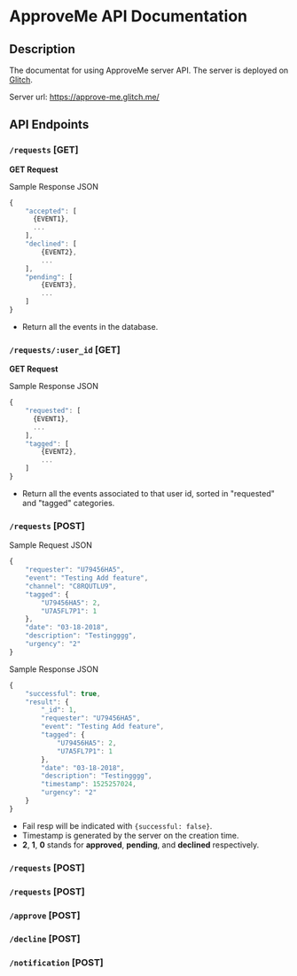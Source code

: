 # ApproveMe API Documentation

## Description
The documentat for using ApproveMe server API. The server is deployed on [Glitch](glitch.com).

Server url: <https://approve-me.glitch.me/>

## API Endpoints
### `/requests` [GET]
**GET Request**

Sample Response JSON

``` javascript
{
    "accepted": [
      {EVENT1},
      ...
    ],
    "declined": [
    	{EVENT2},
    	...
    ],
    "pending": [
    	{EVENT3},
    	...
    ]
}
```

   * Return all the events in the database.


### `/requests/:user_id` [GET]
**GET Request**

Sample Response JSON

``` javascript
{
    "requested": [
      {EVENT1},
      ...
    ],
    "tagged": [
    	{EVENT2},
    	...
    ]
}
```
   * Return all the events associated to that user id, sorted in "requested" and "tagged" categories.


### `/requests` [POST]

Sample Request JSON

```javascript
{
	"requester": "U79456HA5",
	"event": "Testing Add feature",
	"channel": "C8RQUTLU9",
	"tagged": {
	    "U79456HA5": 2,
	    "U7A5FL7P1": 1
	},
	"date": "03-18-2018",
	"description": "Testingggg",
	"urgency": "2"
}
```


Sample Response JSON

```javascript
{
	"successful": true,
	"result": {
		"_id": 1,
		"requester": "U79456HA5",
		"event": "Testing Add feature",
		"tagged": {
		    "U79456HA5": 2,
		    "U7A5FL7P1": 1
		},
		"date": "03-18-2018",
		"description": "Testingggg",
		"timestamp": 1525257024,
		"urgency": "2"
	}
}
```

   * Fail resp will be indicated with `{successful: false}`.
   * Timestamp is generated by the server on the creation time.
   * **2**, **1**, **0** stands for **approved**, **pending**, and **declined** respectively.


### `/requests` [POST]

### `/requests` [POST]

### `/approve` [POST]

### `/decline` [POST]

### `/notification` [POST]
  
